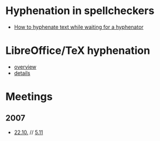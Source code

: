 Hyphenation in spellcheckers
============================

- [How to hyphenate text while waiting for a hyphenator](how-to-hyphenate-without-hyphenator.md)

# LibreOffice/TeX hyphenation

- [overview](TeX/index.md)
- [details](TeX/HowToBuildTexHyphenators.md)

# Meetings
## 2007
- [22.10.](hyphen-bug-2007-10-22.md) // [5.11](hyph-meeting-2007-11-05.md)
